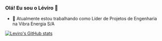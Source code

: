### Olá! Eu sou o Léviro 👋
- 🔭 Atualmente estou trabalhando como Líder de Projetos de Engenharia na Vibra Energia S/A

<!--
**LeviroP/LeviroP** is a ✨ _special_ ✨ repository because its `README.md` (this file) appears on your GitHub profile.

Here are some ideas to get you started:

- 🔭 I’m currently working on ...
- 🌱 I’m currently learning ...
- 👯 I’m looking to collaborate on ...
- 🤔 I’m looking for help with ...
- 💬 Ask me about ...
- 📫 How to reach me: ...
- 😄 Pronouns: ...
- ⚡ Fun fact: ...
-->
[![Leviro's GitHub stats](https://github-readme-stats.vercel.app/api?username=LeviroP)](https://github.com/anuraghazra/github-readme-stats)
